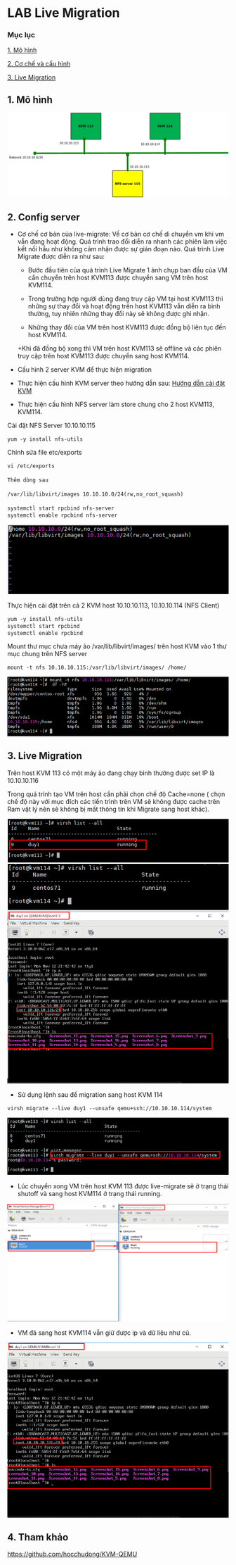 # LAB Live Migration

### Mục lục

[1. Mô hình ](#plan)

[2. Cơ chế và cấu hình](#coche)

[3. Live Migration](#live)

<a name="plan"></a>
## 1. Mô hình

![](../images/livemigration/live-migrate.png)

<a name="coche"></a>
## 2. Config server

- Cơ chế cơ bản của live-migrate: Về cơ bản cơ chế di chuyển vm khi vm vẫn đang hoạt động. Quá trình trao đổi diễn ra nhanh các phiên làm việc kết nối hầu như không cảm nhận được sự gián đoạn nào. Quá trình Live Migrate được diễn ra như sau: 

	+ Bước đầu tiên của quá trình Live Migrate 1 ảnh chụp ban đầu của VM cần chuyển trên host KVM113 được chuyển sang VM trên host KVM114. 
	
	+ Trong trường hợp người dùng đang truy cập VM tại host KVM113 thì những sự thay đổi và hoạt động trên host KVM113 vẫn diễn ra bình thường, tuy nhiên những thay đổi này sẽ không được ghi nhận. 
	
	+ Những thay đổi của VM trên host KVM113 được đồng bộ liên tục đến host KVM114.
	
	+Khi đã đồng bộ xong thì VM trên host KVM113 sẽ offline và các phiên truy cập trên host KVM113 được chuyển sang host KVM114.

- Cấu hình 2 server KVM để thực hiện migration

+ Thực hiện cấu hình KVM server theo hướng dẫn sau: [Hướng dẫn cài đặt KVM](https://github.com/domanhduy/ghichep/blob/master/DuyDM/KVM/docs/Install-KVM-server.md)

+ Thực hiện cấu hình NFS server làm store chung cho 2 host KVM113, KVM114.

Cài đặt NFS Server 10.10.10.115

```
yum -y install nfs-utils
```

Chỉnh sửa file etc/exports

```
vi /etc/exports

Thêm dòng sau

/var/lib/libvirt/images 10.10.10.0/24(rw,no_root_squash)

systemctl start rpcbind nfs-server
systemctl enable rpcbind nfs-server 
```

![](../images/livemigration/Screenshot_250.png)


Thực hiện cài đặt trên cả 2 KVM host 10.10.10.113, 10.10.10.114 (NFS Client)

```
yum -y install nfs-utils
systemctl start rpcbind 
systemctl enable rpcbind 
```

Mount thư mục chưa máy ảo /var/lib/libvirt/images/ trên host KVM vào 1 thư mục chung trên NFS server

```
mount -t nfs 10.10.10.115:/var/lib/libvirt/images/ /home/
```

![](../images/livemigration/Screenshot_251.png)

<a name="live"></a>
## 3. Live Migration

Trên host KVM 113 có một máy ảo đang chạy bình thường được set IP là 10.10.10.116

Trong quá trình tạo VM trên host cần phải chọn chế độ Cache=none ( chọn chế độ này với mục đích các tiến trình trên VM sẽ không được cache trên Ram vật lý nên sẽ không bị mất thông tin khi Migrate sang host khác).

![](../images/livemigration/Screenshot_252.png)
![](../images/livemigration/Screenshot_253.png)
![](../images/livemigration/Screenshot_254.png)

+ Sử dụng lệnh sau để migration sang host KVM 114

```
virsh migrate --live duy1 --unsafe qemu+ssh://10.10.10.114/system
```

![](../images/livemigration/Screenshot_255.png)

+ Lúc chuyển xong VM trên host KVM 113 được live-migrate sẽ ở trạng thái shutoff và sang host KVM114 ở trạng thái running.

![](../images/livemigration/Screenshot_256.png)

+ VM đã sang host KVM114 vẫn giữ được ip và dữ liệu như cũ.

![](../images/livemigration/Screenshot_257.png)

## 4. Tham khảo
https://github.com/hocchudong/KVM-QEMU
